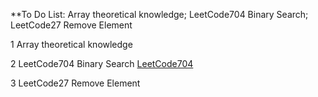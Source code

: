 **To Do List: Array theoretical knowledge; LeetCode704 Binary Search; LeetCode27 Remove Element

1 Array theoretical knowledge


2 LeetCode704 Binary Search
[LeetCode704](https://leetcode.com/problems/binary-search/)





3 LeetCode27 Remove Element

